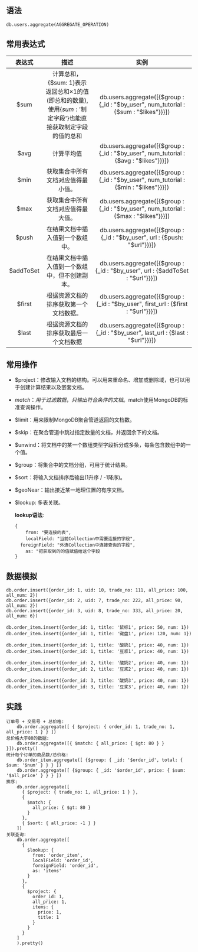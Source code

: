 ## 语法

```
db.users.aggregate(AGGREGATE_OPERATION)
```

## 常用表达式

|  表达式   |                             描述                             |                             实例                             |
| :-------: | :----------------------------------------------------------: | :----------------------------------------------------------: |
|   $sum    | 计算总和，{$sum: 1}表示返回总和×1的值(即总和的数量),使用{$sum: '$制定字段'}也能直接获取制定字段的值的总和 | db.users.aggregate([{$group : {_id : "$by_user", num_tutorial : {$sum : "$likes"}}}]) |
|   $avg    |                          计算平均值                          | db.users.aggregate([{$group : {_id : "$by_user", num_tutorial : {$avg : "$likes"}}}]) |
|   $min    |              获取集合中所有文档对应值得最小值。              | db.users.aggregate([{$group : {_id : "$by_user", num_tutorial : {$min : "$likes"}}}]) |
|   $max    |              获取集合中所有文档对应值得最大值。              | db.users.aggregate([{$group : {_id : "$by_user", num_tutorial : {$max : "$likes"}}}]) |
|   $push   |               在结果文档中插入值到一个数组中。               | db.users.aggregate([{$group : {_id : "$by_user", url : {$push: "$url"}}}]) |
| $addToSet |        在结果文档中插入值到一个数组中，但不创建副本。        | db.users.aggregate([{$group : {_id : "$by_user", url : {$addToSet : "$url"}}}]) |
|  $first   |            根据资源文档的排序获取第一个文档数据。            | db.users.aggregate([{$group : {_id : "$by_user", first_url : {$first : "$url"}}}]) |
|   $last   |            根据资源文档的排序获取最后一个文档数据            | db.users.aggregate([{$group : {_id : "$by_user", last_url : {$last : "$url"}}}]) |

## 常用操作

- $project：修改输入文档的结构。可以用来重命名、增加或删除域，也可以用于创建计算结果以及嵌套文档。

- $match：用于过滤数据，只输出符合条件的文档。$match使用MongoDB的标准查询操作。

- $limit：用来限制MongoDB聚合管道返回的文档数。

- $skip：在聚合管道中跳过指定数量的文档，并返回余下的文档。

- $unwind：将文档中的某一个数组类型字段拆分成多条，每条包含数组中的一个值。

- $group：将集合中的文档分组，可用于统计结果。

- $sort：将输入文档排序后输出(1升序 / -1降序)。

- $geoNear：输出接近某一地理位置的有序文档。

- $lookup:  多表关联。

  **lookup语法**: 
  
  ```
  {
      from: "要连接的表",
      localField: "当前Collection中需要连接的字段",
    foreignField: "外连Collection中连接查询的字段",
      as: "把获取到的的值赋值给这个字段
  }
  ```
  
  



## 数据模拟

```
db.order.insert({order_id: 1, uid: 10, trade_no: 111, all_price: 100, all_num: 2})
db.order.insert({order_id: 2, uid: 7, trade_no: 222, all_price: 90, all_num: 2})
db.order.insert({order_id: 3, uid: 8, trade_no: 333, all_price: 20, all_num: 6})

db.order_item.insert({order_id: 1, title: '鼠标1', price: 50, num: 1})
db.order_item.insert({order_id: 1, title: '键盘1', price: 120, num: 1})

db.order_item.insert({order_id: 1, title: '酸奶1', price: 40, num: 1})
db.order_item.insert({order_id: 1, title: '豆浆1', price: 40, num: 1})

db.order_item.insert({order_id: 2, title: '酸奶2', price: 40, num: 1})
db.order_item.insert({order_id: 2, title: '豆浆2', price: 40, num: 1})

db.order_item.insert({order_id: 3, title: '酸奶3', price: 40, num: 1})
db.order_item.insert({order_id: 3, title: '豆浆3', price: 40, num: 1})
```

## 实践

```
订单号 + 交易号 + 总价格: 
	db.order.aggregate([ { $project: { order_id: 1, trade_no: 1, all_price: 1 } } ])
总价格大于80的数据:
	db.order.aggregate([{ $match: { all_price: { $gt: 80 } } }]).pretty()
统计每个订单的商品数/总价格:
	db.order_item.aggregate([ {$group: { _id: '$order_id', total: { $sum: '$num' } } } ])
    db.order.aggregate([ {$group: { _id: '$order_id', price: { $sum: '$all_price' } } } ])
排序:
    db.order.aggregate([
      { $project: { trade_no: 1, all_price: 1 } },
      {
        $match: {
          all_price: { $gt: 80 }
        }
      },
      { $sort: { all_price: -1 } }
    ])
关联查询:
	db.order.aggregate([
      {
        $lookup: {
          from: 'order_item',
          localField: 'order_id',
          foreignField: 'order_id',
          as: 'items'
        }
      },
      {
        $project: {
          order_id: 1,
          all_price: 1,
          items: {
            price: 1,
            title: 1
          }
        }
      }
    ]
    ).pretty()
	

```

